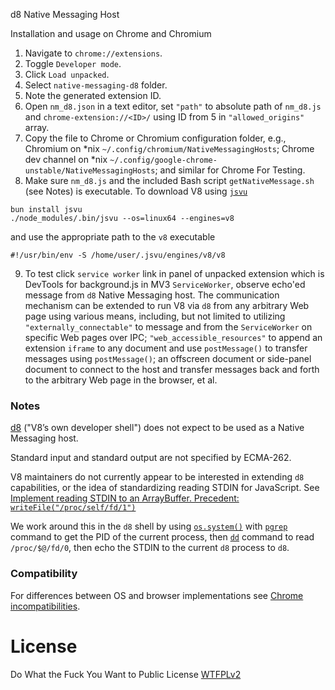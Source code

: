 d8 Native Messaging Host

Installation and usage on Chrome and Chromium

1. Navigate to `chrome://extensions`.
2. Toggle `Developer mode`.
3. Click `Load unpacked`.
4. Select `native-messaging-d8` folder.
5. Note the generated extension ID.
6. Open `nm_d8.json` in a text editor, set `"path"` to absolute path of `nm_d8.js` and `chrome-extension://<ID>/` using ID from 5 in `"allowed_origins"` array. 
7. Copy the file to Chrome or Chromium configuration folder, e.g., Chromium on \*nix `~/.config/chromium/NativeMessagingHosts`; Chrome dev channel on \*nix `~/.config/google-chrome-unstable/NativeMessagingHosts`; and similar for Chrome For Testing.
8. Make sure `nm_d8.js` and the included Bash script `getNativeMessage.sh` (see Notes) is executable. To download V8 using [`jsvu`](https://github.com/GoogleChromeLabs/jsvu)

```
bun install jsvu
./node_modules/.bin/jsvu --os=linux64 --engines=v8
```
and use the appropriate path to the `v8` executable

```
#!/usr/bin/env -S /home/user/.jsvu/engines/v8/v8
```
9. To test click `service worker` link in panel of unpacked extension which is DevTools for background.js in MV3 `ServiceWorker`, observe echo'ed message from `d8` Native Messaging host. The communication mechanism can be extended to run V8 via `d8` from any arbitrary Web page using various means, including, but not limited to utilizing `"externally_connectable"` to message and from the `ServiceWorker` on specific Web pages over IPC; `"web_accessible_resources"` to append an extension `iframe` to any document and use `postMessage()` to transfer messages using `postMessage()`; an offscreen document or side-panel document to connect to the host and transfer messages back and forth to the arbitrary Web page in the browser, et al.

### Notes

[d8](https://v8.dev/docs/d8) ("V8’s own developer shell") does not expect to be used as a Native Messaging host. 

Standard input and standard output are not specified by ECMA-262. 

V8 maintainers do not currently appear to be interested in extending `d8` capabilities, or the idea of standardizing reading STDIN for JavaScript. See [Implement reading STDIN to an ArrayBuffer. Precedent: `writeFile("/proc/self/fd/1")`](https://groups.google.com/g/v8-users/c/NsnStT6bx3Y/m/Yr_Z1FwgAQAJ)

We work around this in the `d8` shell by using [`os.system()`](https://source.chromium.org/chromium/chromium/src/+/main:v8/src/d8/d8.h;l=647) with [`pgrep`](https://man7.org/linux/man-pages/man1/pgrep.1.html) command to get the PID of the current process, then 
[`dd`](https://www.gnu.org/software/coreutils/manual/html_node/dd-invocation.html#dd-invocation) command to read `/proc/$@/fd/0`, then echo the STDIN to the current `d8` process to `d8`. 

### Compatibility

For differences between OS and browser implementations see [Chrome incompatibilities](https://developer.mozilla.org/en-US/docs/Mozilla/Add-ons/WebExtensions/Chrome_incompatibilities#native_messaging).

# License
Do What the Fuck You Want to Public License [WTFPLv2](http://www.wtfpl.net/about/)

